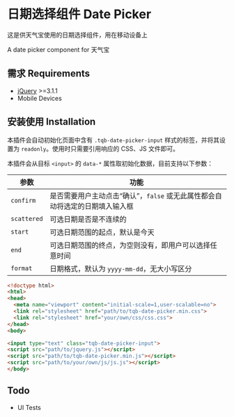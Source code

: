 日期选择组件 Date Picker
===========

这是供天气宝使用的日期选择组件，用在移动设备上

A date picker component for 天气宝

## 需求 Requirements

* [jQuery](https://jquery.com) >=3.1.1
* Mobile Devices

## 安装使用 Installation

本插件会自动初始化页面中含有 `.tqb-date-picker-input` 样式的标签，并将其设置为 `readonly`。使用时只需要引用响应的 CSS、JS 文件即可。

本插件会从目标 `<input>` 的 `data-*` 属性取初始化数据，目前支持以下参数：

| 参数 | 功能 |
|------|------|
| `confirm` | 是否需要用户主动点击“确认”，`false` 或无此属性都会自动将选定的日期填入输入框 |
| `scattered` | 可选日期是否是不连续的 |
| `start` | 可选日期范围的起点，默认是今天 |
| `end` | 可选日期范围的终点，为空则没有，即用户可以选择任意时间 |
| `format` | 日期格式，默认为 `yyyy-mm-dd`，无大小写区分 |

```html
<!doctype html>
<html>
<head>
  <meta name="viewport" content="initial-scale=1,user-scalable=no">
  <link rel="stylesheet" href="path/to/tqb-date-picker.min.css">
  <link rel="stylesheet" href="your/own/css/css.css">
</head>
<body>

<input type="text" class="tqb-date-picker-input">
<script src="path/to/jquery.js"></script>
<script src="path/to/tqb-date-picker.min.js"></script>
<script src="path/to/your/own/js/js.js"></script>
</body>
```

## Todo

* UI Tests